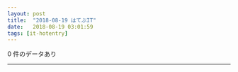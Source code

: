 ```yaml
---
layout: post
title:  "2018-08-19 はてぶIT"
date:   2018-08-19 03:01:59
tags: [it-hotentry]
---
```

0 件のデータあり

<hr>
